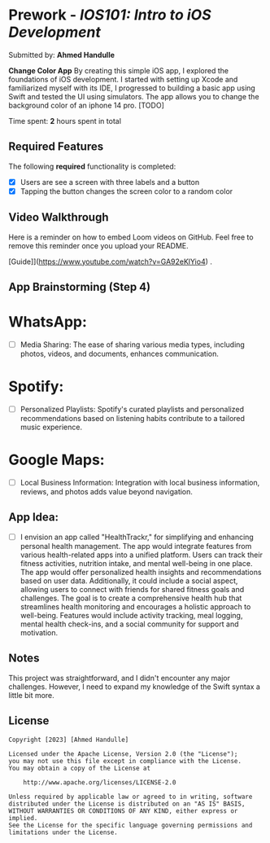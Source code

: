 # Prework - _IOS101: Intro to iOS Development_

Submitted by: **Ahmed Handulle**

**Change Color App** By creating this simple iOS app, I explored the foundations of iOS development. I started with setting up Xcode and familiarized myself with its IDE, I progressed to building a basic app using Swift and tested the UI using simulators. The app allows you to change the background color of an iphone 14 pro. [TODO]

Time spent: **2** hours spent in total

## Required Features

The following **required** functionality is completed:

- [x] Users are see a screen with three labels and a button
- [x] Tapping the button changes the screen color to a random color

## Video Walkthrough

Here is a reminder on how to embed Loom videos on GitHub. Feel free to remove this reminder once you upload your README.

[Guide]](https://www.youtube.com/watch?v=GA92eKlYio4) .

## App Brainstorming (Step 4)

# WhatsApp:

- [ ] Media Sharing: The ease of sharing various media types, including photos, videos, and documents, enhances communication.

# Spotify:

- [ ] Personalized Playlists: Spotify's curated playlists and personalized recommendations based on listening habits contribute to a tailored music experience.

# Google Maps:

- [ ] Local Business Information: Integration with local business information, reviews, and photos adds value beyond navigation.

## App Idea:

- [ ] I envision an app called "HealthTrackr," for simplifying and enhancing personal health management. The app would integrate features from various health-related apps into a unified platform. Users can track their fitness activities, nutrition intake, and mental well-being in one place. The app would offer personalized health insights and recommendations based on user data. Additionally, it could include a social aspect, allowing users to connect with friends for shared fitness goals and challenges. The goal is to create a comprehensive health hub that streamlines health monitoring and encourages a holistic approach to well-being. Features would include activity tracking, meal logging, mental health check-ins, and a social community for support and motivation.

## Notes

This project was straightforward, and I didn't encounter any major challenges. However, I need to expand my knowledge of the Swift syntax a little bit more.

## License

    Copyright [2023] [Ahmed Handulle]

    Licensed under the Apache License, Version 2.0 (the "License");
    you may not use this file except in compliance with the License.
    You may obtain a copy of the License at

        http://www.apache.org/licenses/LICENSE-2.0

    Unless required by applicable law or agreed to in writing, software
    distributed under the License is distributed on an "AS IS" BASIS,
    WITHOUT WARRANTIES OR CONDITIONS OF ANY KIND, either express or implied.
    See the License for the specific language governing permissions and
    limitations under the License.
